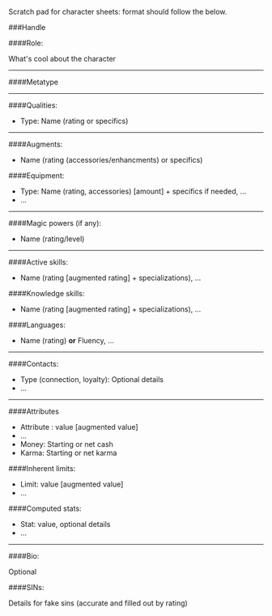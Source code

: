 Scratch pad for character sheets: format should follow the below.

###Handle

####Role:

What's cool about the character

____
####Metatype

____
####Qualities:

- Type: Name (rating or specifics)

____
####Augments:

- Name (rating (accessories/enhancments) or specifics)

####Equipment:

- Type: Name (rating, accessories) [amount] + specifics if needed, ...
- ...

____
####Magic powers (if any):

- Name (rating/level)

____
####Active skills:

- Name (rating [augmented rating] + specializations), ...

####Knowledge skills:

- Name (rating [augmented rating] + specializations), ...

####Languages:

- Name (rating) **or** Fluency, ...

____
####Contacts:

- Type (connection, loyalty): Optional details
- ...

____
####Attributes

- Attribute : value [augmented value]
- ...
- Money: Starting or net cash
- Karma: Starting or net karma

####Inherent limits:

- Limit: value [augmented value]
- ...

####Computed stats:

- Stat: value, optional details
- ...

____
####Bio:

Optional

####SINs:

Details for fake sins (accurate and filled out by rating)
